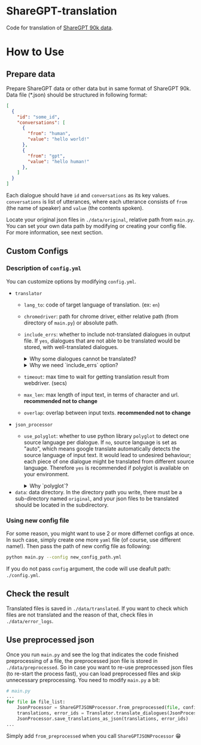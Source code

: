 # ShareGPT-translation
Code for translation of [ShareGPT 90k data](https://github.com/lm-sys/FastChat/issues/90).

# How to Use
## Prepare data
Prepare ShareGPT data or other data but in same format of ShareGPT 90k.
Data file (*.json) should be structured in following format:
```json
[
  {
    "id": "some_id",
    "conversations": [
      {
        "from": "human",
        "value": "hello world!"
      },
      {
        "from": "gpt",
        "value": "hello human!"
      },
    ]
  }
]
```
Each dialogue should have `id` and `conversations` as its key values. `conversations` is list of utterances, where each utterance consists of `from` (the name of speaker) and `value` (the contents spoken).

Locate your original json files in `./data/original`, relative path from `main.py`.
You can set your own data path by modifying or creating your config file. For more information, see next section.

## Custom Configs
### Description of `config.yml`
You can customize options by modifying `config.yml`.
- `translator`
    - `lang_to`: code of target language of translation. (ex: `en`)
    - `chromedriver`: path for chrome driver, either relative path (from directory of `main.py`) or absolute path.
    - `include_errs`: whether to include not-translated dialogues in output file. If `yes`, dialogues that are not able to be translated would be stored, with well-translated dialogues.
    
        <details>
        <summary>Why some dialogues cannot be translated?</summary>
        <div markdown="1">
        There exsits several reasons that this code cannot tranlsate some dialogues:
        - This code does not split within one sentence. If the length of a sentence exceeds max_length, it simply does not translate the whole dialogue.
        - Chrome webdriver might crash in a sudden. When such bad thing happens, the code skips the dialogue.
        </div>
        </details>
        <details>
        <summary>Why we need `include_errs` option?</summary>
        <div markdown="1">
        If you want to manually check all the not-translated dialogues and then correct them, this option would be useful. Use error logs in `./data/error_logs` to facilitate such chore.
        </div>
        </details>
    - `timeout`: max time to wait for getting translation result from webdriver. (secs)
    - `max_len`: max length of input text, in terms of character and url. **recommended not to change**
    - `overlap`: overlap between input texts. **recommended not to change**
- `json_processor`
    - `use_polyglot`: whether to use python library `polyglot` to detect one source language per dialogue. If `no`, source language is set as "auto", which means google translate automatically detects the source language of input text. It would lead to undesired behaviour; each piece of one dialogue might be translated from different source language. Therefore `yes` is recommended if polyglot is available on your environment.
        
        <details>
        <summary>Why `polyglot`?</summary>
        <div markdown="1">
        `polyglot` seems to be one of the best-performing language-detecting library in terms of accuracy and speed. (see [here](https://stackoverflow.com/questions/39142778/how-to-determine-the-language-of-a-piece-of-text))
        </div>
        </details>
- `data`: data directory. In the directory path you write, there must be a sub-directory named `original`, and your json files to be translated should be located in the subdirectory.

### Using new config file
For some reason, you might want to use 2 or more differnet configs at once. In such case, simply create one more `yaml` file (of course, use different name!). Then pass the path of new config file as following:
```bash
python main.py --config new_config_path.yml
```
If you do not pass `config` argument, the code will use deafult path: `./config.yml`.

## Check the result
Translated files is saved in `./data/translated`. If you want to check which files are not translated and the reason of that, check files in `./data/error_logs`.

## Use preprocessed json
Once you run `main.py` and see the log that indicates the code finished preprocessing of a file, the preprocessed json file is stored in `./data/preprocessed`. So in case you want to re-use preprocessed json files (to re-start the process fast), you can load preprocessed files and skip unnecessary preprocessing. You need to modify `main.py` a bit:
```python
# main.py
...
for file in file_list:
    JsonProcessor = ShareGPTJSONProcessor.from_preprocessed(file, config["json_preprocessor"])
    translations, error_ids = Translator.translate_dialogues(JsonProcessor.dialogues)
    JsonProcessor.save_translations_as_json(translations, error_ids)
...
```
Simply add `from_preprocessed` when you call `ShareGPTJSONProcessor` 😁




